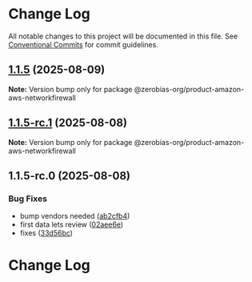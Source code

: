 # Change Log

All notable changes to this project will be documented in this file.
See [Conventional Commits](https://conventionalcommits.org) for commit guidelines.

## [1.1.5](https://github.com/zerobias-org/product/compare/@zerobias-org/product-amazon-aws-networkfirewall@1.1.5-rc.1...@zerobias-org/product-amazon-aws-networkfirewall@1.1.5) (2025-08-09)

**Note:** Version bump only for package @zerobias-org/product-amazon-aws-networkfirewall





## [1.1.5-rc.1](https://github.com/zerobias-org/product/compare/@zerobias-org/product-amazon-aws-networkfirewall@1.1.5-rc.0...@zerobias-org/product-amazon-aws-networkfirewall@1.1.5-rc.1) (2025-08-08)

**Note:** Version bump only for package @zerobias-org/product-amazon-aws-networkfirewall





## 1.1.5-rc.0 (2025-08-08)


### Bug Fixes

* bump vendors needed ([ab2cfb4](https://github.com/zerobias-org/product/commit/ab2cfb4a9cf2e3008e08b068f98011fec096c932))
* first data lets review ([02aee6e](https://github.com/zerobias-org/product/commit/02aee6e8c4f11675de7c63a00f4c8254a67a4dd7))
* fixes ([33d56bc](https://github.com/zerobias-org/product/commit/33d56bcaedf3fa5e3939a33c0fb57eda53539d05))





# Change Log
